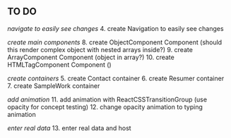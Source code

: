## TO DO

*navigate to easily see changes*
4. create Navigation to easily see changes

*create main components*
8. create ObjectComponent Component (should this render complex object with nested arrays inside?)
9. create ArrayComponent Component (object in array?)
10. create HTMLTagComponent Component ()

*create containers*
5. create Contact container
6. create Resumer container
7. create SampleWork container

*add animation*
11. add animation with ReactCSSTransitionGroup (use opacity for concept testing)
12. change opacity animation to typing animation

*enter real data*
13. enter real data and host
